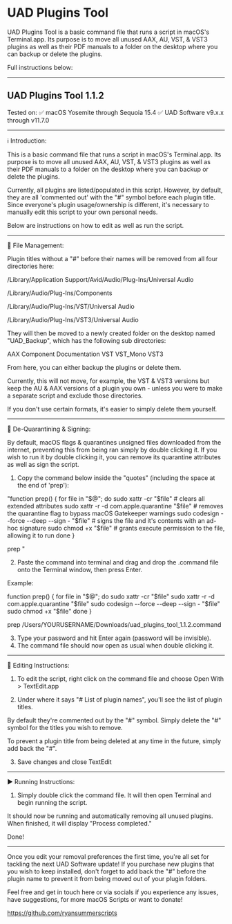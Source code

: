 # UAD Plugins Tool
UAD Plugins Tool is a basic command file that runs a script in macOS's Terminal.app.
Its purpose is to move all unused AAX, AU, VST, & VST3 plugins as well as their PDF manuals to a folder on the desktop where you can backup or delete the plugins.


Full instructions below:


----------------------
UAD Plugins Tool 1.1.2
----------------------

Tested on:
✅ macOS Yosemite through Sequoia 15.4
✅ UAD Software v9.x.x through v11.7.0

------------------------------------------

ℹ️ Introduction:

This is a basic command file that runs a script in macOS's Terminal.app.
Its purpose is to move all unused AAX, AU, VST, & VST3 plugins as well as their PDF manuals to a folder on the desktop where you can backup or delete the plugins.

Currently, all plugins are listed/populated in this script. However, by default, they are all 'commented out' with the "#" symbol before each plugin title. 
Since everyone's plugin usage/ownership is different, it's necessary to manually edit this script to your own personal needs.

Below are instructions on how to edit as well as run the script.

------------------------------------------

📂 File Management:

Plugin titles without a "#" before their names will be removed from all four directories here:

/Library/Application Support/Avid/Audio/Plug-Ins/Universal Audio

/Library/Audio/Plug-Ins/Components

/Library/Audio/Plug-Ins/VST/Universal Audio

/Library/Audio/Plug-Ins/VST3/Universal Audio


They will then be moved to a newly created folder on the desktop named "UAD_Backup", which has the following sub directories:

AAX
Component
Documentation
VST
VST_Mono
VST3

From here, you can either backup the plugins or delete them.

Currently, this will not move, for example, the VST & VST3 versions but keep the AU & AAX versions of a plugin you own - unless you were to make a separate script and exclude those directories. 

If you don't use certain formats, it's easier to simply delete them yourself.

------------------------------------------

🧼 De-Quarantining & Signing:


By default, macOS flags & quarantines unsigned files downloaded from the internet, preventing this from being ran simply by double clicking it. 
If you wish to run it by double clicking it, you can remove its quarantine attributes as well as sign the script.

1. Copy the command below inside the "quotes" (including the space at the end of 'prep'):

"function prep() {
    for file in "$@"; do
        sudo xattr -cr "$file" # clears all extended attributes
	sudo xattr -r -d com.apple.quarantine "$file" # removes the quarantine flag to bypass macOS Gatekeeper warnings
        sudo codesign --force --deep --sign - "$file" # signs the file and it's contents with an ad-hoc signature
	sudo chmod +x "$file" # grants execute permission to the file, allowing it to run
    done
}

prep "

2. Paste the command into terminal and drag and drop the .command file onto the Terminal window, then press Enter.

Example:

function prep() {
    for file in "$@"; do
        sudo xattr -cr "$file"
        sudo xattr -r -d com.apple.quarantine "$file"
        sudo codesign --force --deep --sign - "$file"
        sudo chmod +x "$file"
    done
}

prep /Users/YOURUSERNAME/Downloads/uad_plugins_tool_1.1.2.command 

3. Type your password and hit Enter again (password will be invisible).
4. The command file should now open as usual when double clicking it.

------------------------------------------

📝 Editing Instructions:

1. To edit the script, right click on the command file and choose Open With > TextEdit.app

2. Under where it says "# List of plugin names", you'll see the list of plugin titles. 

By default they're commented out by the "#" symbol. Simply delete the "#" symbol for the titles you wish to remove. 

To prevent a plugin title from being deleted at any time in the future, simply add back the "#".

3. Save changes and close TextEdit

------------------------------------------

▶️ Running Instructions:

1. Simply double click the command file. It will then open Terminal and begin running the script.

It should now be running and automatically removing all unused plugins.
When finished, it will display "Process completed."

Done! 

------------------------------------------

Once you edit your removal preferences the first time, you're all set for tackling the next UAD Software update! 
If you purchase new plugins that you wish to keep installed, don't forget to add back the "#" before the plugin name to prevent it from being moved out of your plugin folders.

Feel free and get in touch here or via socials if you experience any issues, have suggestions, for more macOS Scripts or want to donate!

https://github.com/ryansummerscripts

